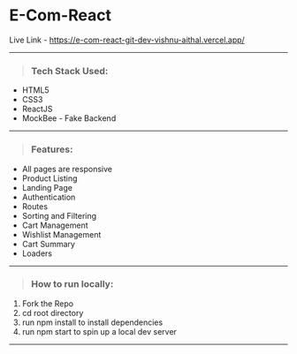 # E-Com-React

Live Link - https://e-com-react-git-dev-vishnu-aithal.vercel.app/

---

> ### Tech Stack Used:

-   HTML5
-   CSS3
-   ReactJS
-   MockBee - Fake Backend

---

> ### Features:

-   All pages are responsive
-   Product Listing
-   Landing Page
-   Authentication
-   Routes
-   Sorting and Filtering
-   Cart Management
-   Wishlist Management
-   Cart Summary
-   Loaders

---

> ### How to run locally:

1. Fork the Repo
2. cd root directory
3. run npm install to install dependencies
4. run npm start to spin up a local dev server

---
